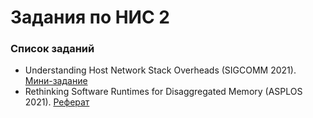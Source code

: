 # Задания по НИС 2

### Список заданий
- Understanding Host Network Stack Overheads (SIGCOMM 2021). [Мини-задание](tasks/sem1.md)
- Rethinking Software Runtimes for Disaggregated Memory (ASPLOS 2021). [Реферат](tasks/sem2.md)
